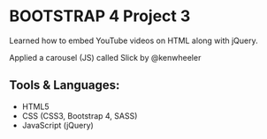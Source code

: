 
# BOOTSTRAP 4 Project 3

Learned how to embed YouTube videos on HTML along with jQuery. 

Applied a carousel (JS) called Slick by @kenwheeler

 ## Tools & Languages:
* HTML5
* CSS (CSS3, Bootstrap 4, SASS)
* JavaScript (jQuery)

